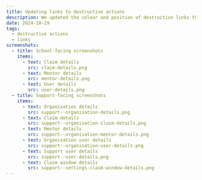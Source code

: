 ```yaml
---
title: Updating links to destructive actions
description: We updated the colour and position of destructive links throughout the service
date: 2024-10-29
tags:
  - destructive actions
  - links
screenshots:
  - title: School-facing screenshots
    items:
      - text: Claim details
        src: claim-details.png
      - text: Mentor details
        src: mentor-details.png
      - text: User details
        src: user-details.png
  - title: Support-facing screenshots
    items:
      - text: Organisation details
        src: support--organisation-details.png
      - text: Claim details
        src: support--organisation-claim-details.png
      - text: Mentor details
        src: support--organisation-mentor-details.png
      - text: Organisation user details
        src: support--organisation-user-details.png
      - text: Support user details
        src: support--user-details.png
      - text: Claim window details
        src: support--settings-claim-window-details.png
---
```

